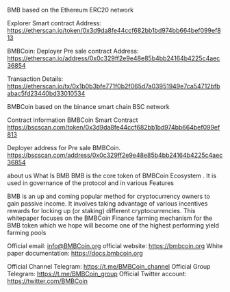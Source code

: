
BMB based on the Ethereum ERC20 network

Explorer Smart contract Address: https://etherscan.io/token/0x3d9da8fe44ccf682bb1bd974bb664bef099ef813

BMBCoin: Deployer Pre sale contract Address: https://etherscan.io/address/0x0c329ff2e9e48e85b4bb24164b4225c4aec36854

Transaction Details: https://etherscan.io/tx/0x1b0b3bfe771f0b2f065d7a03951949e7ca54712bfbabac5fd23440bd33010534

BMBCoin based on the binance smart chain BSC network

Contract information BMBCoin Smart Contract
https://bscscan.com/token/0x3d9da8fe44ccf682bb1bd974bb664bef099ef813

Deployer address for Pre sale BMBCoin.
https://bscscan.com/address/0x0c329ff2e9e48e85b4bb24164b4225c4aec36854


about us
What Is BMB
BMB is the core token of BMBCoin Ecosystem . It is used in governance of the protocol and in various Features

BMB is an up and coming popular method for cryptocurrency owners to gain passive income. It involves taking advantage of various incentives rewards for locking up (or staking) different cryptocurrencies. This whitepaper focuses on the BMBCoin Finance farming mechanism for the BMB token which we hope will become one of the highest performing yield farming pools

Official email: info@BMBCoin.org
official website: https://bmbcoin.org
White paper documentation: https://docs.bmbcoin.org

Official Channel Telegram: https://t.me/BMBCoin_channel
Official Group Telegram: https://t.me/BMBCoin_group
Official Twitter account: https://twitter.com/BMBCoin
